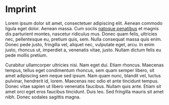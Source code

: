 # Imprint

Lorem ipsum dolor sit amet, consectetuer adipiscing elit. Aenean commodo ligula
eget dolor. Aenean massa. Cum sociis [natoque penatibus](#) et magnis dis
parturient montes, nascetur ridiculus mus. Donec quam felis, ultricies nec,
pellentesque eu, pretium quis, sem. Nulla consequat massa quis enim. Donec pede
justo, fringilla vel, aliquet nec, vulputate eget, arcu. In enim justo, rhoncus
ut, imperdiet a, venenatis vitae, justo. Nullam dictum felis eu pede mollis
pretium.

Curabitur ullamcorper ultricies nisi. Nam eget dui. Etiam rhoncus. Maecenas
tempus, tellus eget condimentum rhoncus, sem quam semper libero, sit amet
adipiscing sem neque sed ipsum. Nam quam nunc, blandit vel, luctus pulvinar,
hendrerit id, lorem. Maecenas nec odio et ante tincidunt tempus. Donec vitae
sapien ut libero venenatis faucibus. Nullam quis ante. Etiam sit amet orci eget
eros faucibus tincidunt. Duis leo. Sed fringilla mauris sit amet nibh. Donec
sodales sagittis magna.
